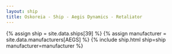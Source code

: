 ```yaml
---
layout: ship
title: Oskoreia - Ship - Aegis Dynamics - Retaliator
---
```

{% assign ship = site.data.ships[39] %}
{% assign manufacturer = site.data.manufacturers[AEGS] %}
{% include ship.html ship=ship manufacturer=manufacturer %}
